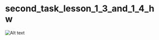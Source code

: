 # second_task_lesson_1_3_and_1_4_hw

![Alt text](https://github.com/MariaRiya/second_task_lesson_1_3_and_1_4_hw/blob/master/lesson_1_3_hw.png?raw=true "Optional Title")
